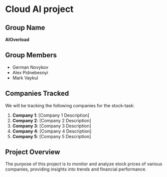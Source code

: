 # Cloud AI project

## Group Name

**AIOverload**

## Group Members

- German Novykov
- Alex Pidnebesnyi
- Mark Vaykul

## Companies Tracked

We will be tracking the following companies for the stock-task:

1. **Company 1**: [Company 1 Description]
2. **Company 2**: [Company 2 Description]
3. **Company 3**: [Company 3 Description]
4. **Company 4**: [Company 4 Description]
5. **Company 5**: [Company 5 Description]

## Project Overview

The purpose of this project is to monitor and analyze stock prices of various companies, providing insights into trends and financial performance.

